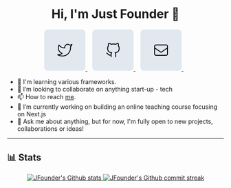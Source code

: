 <h1 align="center"> Hi, I'm Just Founder 👋</h1>

<p align="center">
    <a href="https://twitter.com/Just_Founder" target="_blank" referrerpolicy="strict-origin-when-cross-origin">
        <img alt="" src="./images/twitter.svg" />
    </a>&nbsp;&nbsp;
    <a href="https://github.com/JFounder" target="_blank" referrerpolicy="strict-origin-when-cross-origin">
        <img alt="" src="./images/github.svg" />
    </a>&nbsp;&nbsp;
    <a href="mailto:JustFounder@gmail.com" target="_blank" referrerpolicy="strict-origin-when-cross-origin">
        <img alt="" src="./images/mail.svg" />
    </a>&nbsp;&nbsp;
</p>


- 🌱 I'm learning various frameworks.
- 👯 I’m looking to collaborate on anything start-up - tech
- 📫 How to reach [me](https://t.me/JFounder).
- 🔭 I’m currently working on building an online teaching course focusing on Next.js
- 💬 Ask me about anything, but for now, I'm fully open to new projects, collaborations or ideas!
---
## **📊 Stats**

<div align="center" style="text-align:center">
    <a href="#">
        <img width="49%"  src="https://github-readme-stats.vercel.app/api?username=JFounder&show_icons=true&theme=monokai&count_private=true"
            alt="JFounder's Github stats">
    </a>
    <a href="#">
        <img width="49%"  src="https://github-readme-streak-stats.herokuapp.com/?user=JFounder&theme=monokai"
            alt="JFounder's Github commit streak">
    </a>
</div>
